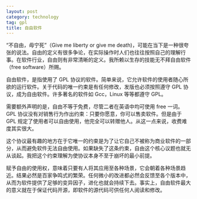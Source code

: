 ```yaml
---
layout: post
category: technology
tag: gpl
title: 自由软件
---
```


“不自由，毋宁死”（Give me liberty or give me death)，可能在当下是一种很夸张的说法。自由的定义有很多争论，在实际操作时人们也往往按照自己的理解行事。在软件行业，自由则有非常清晰的定义。我所赖以生存的技能无不拜自由软件（free software）所赐。

自由软件，是指使用了 GPL 协议的软件。简单来说，它允许软件的使用者随心所欲的运行软件。关于代码的唯一约束是有任何修改，发版也必须按照遵守 GPL 协议，成为自由软件。许多著名的软件如 Gcc，Linux 等等都遵守 GPL。

需要额外声明的是，自由不等于免费，尽管二者在英语中均可使用 free 一词。GPL 协议没有对销售行为作出约束：只要你愿意，你可以售卖软件。但是由于 GPL 规定了使用者可以自由使用，他完全可以转赠他人。从这一点来说，收费难度其实很大。

这个协议最有趣的地方在于它唯一的约束是为了让它自己不被称为商业软件的一部分，从而避免软件无法自由使用。如果缺失了这条约束，自由这个核心议题也就无从谈起。我把这个约束理解为使协议本身不至于崩坏的最小前提。

赋予自由的使用权，意味着只要有人将其应用至各种场景，它会朝着各种场景趋近。结果必然是百家争鸣式的繁荣。任何微小的改进都必然会反馈至各个版本中，从而为软件提供了足够的变异因子，进化也就会持续下去。事实上，自由软件最大的意义就在于保证代码开源，即软件的源代码可供任何人阅读和修改。
